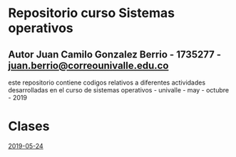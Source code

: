 # Repositorio curso Sistemas operativos
## Autor Juan Camilo Gonzalez Berrio - 1735277 - juan.berrio@correounivalle.edu.co
este repositorio contiene codigos relativos a diferentes actividades desarrolladas en el curso de sistemas operativos - univalle - may - octubre - 2019
# Clases
[2019-05-24](2019-05-24)
